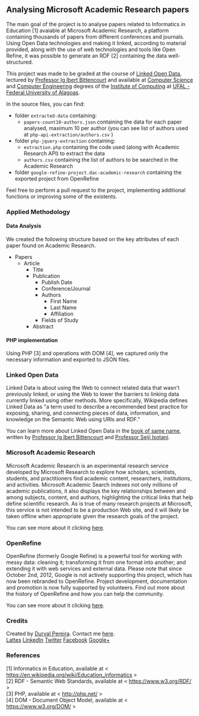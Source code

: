 ## Analysing Microsoft Academic Research papers

<nav style='font-align:justify'>The main goal of the project is to analyse papers related to Informatics in Education [1] avaiable at Microsoft Academic Research, a platform containing thousands of papers from different conferences and journals. Using Open Data technologies and making it linked, according to material provided, along with the use of web technologies and tools like Open Refine, it was possible to generate an RDF [2] containing the data well-structured.

This project was made to be graded at the course of <a href="http://novatec.com.br/livros/dadosabertos/" target="_blank">Linked Open Data</a>, lectured by <a href="http://buscatextual.cnpq.br/buscatextual/visualizacv.do?metodo=apresentar&id=K4265484E4" target="_blank">Professor Ig Ibert Bittencourt</a> and available at <a href='http://www.ufal.edu.br/unidadeacademica/ic/graduacao/ciencia-da-computacao' target='_blank'>Computer Science</a> and <a href='http://www.ufal.edu.br/unidadeacademica/ic/graduacao/engenharia-de-computacao' target='_blank'>Computer Engineering</a> degrees of the <a href="http://www.ic.ufal.br" target="_blank">Institute of Computing</a> at <a href="http://www.ufal.edu.br" target="_blank">UFAL - Federal University of Alagoas</a>.

In the source files, you can find:

- folder `extracted-data` containing:
	- `papers-count10-authors.json` containing the data for each paper analysed, maximum 10 per author (you can see list of authors used at `php-api-extraction/authors.csv` )
- folder `php-jquery-extraction` containing:
	- `extraction.php` containing the code used (along with Academic Research API) to extract the data
	- `authors.csv` containing the list of authors to be searched in the Academic Research
- folder `google-refine-project.dac-academic-research` containing the exported project from OpenRefine

Feel free to perform a pull request to the project, implementing additional functions or improving some of the existents.

</nav>

### Applied Methodology

#### Data Analysis

We created the following structure based on the key attributes of each paper found on Academic Research.

- Papers
	- Article
		- Title
		- Publication
			- Publish Date
			- Conference/Journal
			- Authors
				- First Name
				- Last Name
				- Affiliation
			- Fields of Study
		- Abstract

#### PHP implementation

Using PHP [3] and operations with DOM [4], we captured only the necessary information and exported to JSON files.

### Linked Open Data

Linked Data is about using the Web to connect related data that wasn't previously linked, or using the Web to lower the barriers to linking data currently linked using other methods. More specifically, Wikipedia defines Linked Data as "a term used to describe a recommended best practice for exposing, sharing, and connecting pieces of data, information, and knowledge on the Semantic Web using URIs and RDF."

You can learn more about Linked Open Data in the <a href="http://novatec.com.br/livros/dadosabertos/" target="_blank">book of same name</a>, written by <a href="http://buscatextual.cnpq.br/buscatextual/visualizacv.do?metodo=apresentar&id=K4265484E4" target="_blank">Professor Ig Ibert Bittencourt</a> and <a href="http://isotani.caed-lab.com/" target="_blank">Professor Seiji Isotani</a>.

### Microsoft Academic Research

Microsoft Academic Research is an experimental research service developed by Microsoft Research to explore how scholars, scientists, students, and practitioners find academic content, researchers, institutions, and activities. Microsoft Academic Search indexes not only millions of academic publications, it also displays the key relationships between and among subjects, content, and authors, highlighting the critical links that help define scientific research. As is true of many research projects at Microsoft, this service is not intended to be a production Web site, and it will likely be taken offline when appropriate given the research goals of the project.

You can see more about it clicking <a href='http://academic.research.microsoft.com/' target='_blank'>here</a>.

### OpenRefine

OpenRefine (formerly Google Refine) is a powerful tool for working with messy data: cleaning it; transforming it from one format into another; and extending it with web services and external data.
Please note that since October 2nd, 2012, Google is not actively supporting this project, which has now been rebranded to OpenRefine. Project development, documentation and promotion is now fully supported by volunteers. Find out more about the history of OpenRefine and how you can help the community.

You can see more about it clicking <a href='http://openrefine.org/' target='_blank'>here</a>.

### Credits

Created by <a href="http://www.durvalpereira.com.br" target="_blank">Durval Pereira</a>. Contact me  <a href="mailto:contato@durvalpereira.com.br">here</a>.<br>
<a href="http://bit.ly/durvallattes" target="_blank">Lattes</a> <a href="https://www.linkedin.com/in/durvalpereira">LinkedIn</a> <a href="http://twitter.com/DurvalPCN">Twitter</a> <a href="http://www.facebook.com/durvalpereiracn">Facebook</a> <a href="http://plus.google.com/+DurvalPereiraCesar">Google+</a>

### References

[1] Informatics in Education, available at < https://en.wikipedia.org/wiki/Education_informatics > <br>
[2] RDF - Semantic Web Standards, available at < https://www.w3.org/RDF/ > <br>
[3] PHP, available at < http://php.net/ > <br>
[4] DOM - Document Object Model, available at < https://www.w3.org/DOM/ > <br>